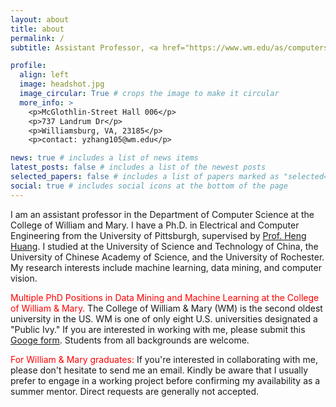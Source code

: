```yaml
---
layout: about
title: about
permalink: /
subtitle: Assistant Professor, <a href="https://www.wm.edu/as/computerscience/">Department of Computer Science</a>, <a href="https://www.wm.edu/">the College of William and Mary</a>.

profile:
  align: left
  image: headshot.jpg
  image_circular: True # crops the image to make it circular
  more_info: >
    <p>McGlothlin-Street Hall 006</p>
    <p>737 Landrum Dr</p>
    <p>Williamsburg, VA, 23185</p>
    <p>contact: yzhang105@wm.edu</p>

news: true # includes a list of news items
latest_posts: false # includes a list of the newest posts
selected_papers: false # includes a list of papers marked as "selected={true}"
social: true # includes social icons at the bottom of the page
---
```

I am an assistant professor in the Department of Computer Science at the College of William and Mary. I have a Ph.D. in Electrical and Computer Engineering from the University of Pittsburgh, supervised by <a href="https://www.cs.umd.edu/~heng/">Prof. Heng Huang</a>. I studied at the University of Science and Technology of China, the University of Chinese Academy of Science, and the University of Rochester. My research interests include machine learning, data mining, and computer vision.

<span style="color:red">Multiple PhD Positions in Data Mining and Machine Learning at the College of William & Mary.</span>
The College of William & Mary (WM) is the second oldest university in the US. WM is one of only eight U.S. universities designated a "Public Ivy." 
If you are interested in working with me, please submit this <a href="https://forms.gle/rWF96PhAzJDdPwpD8">Googe form</a>. Students from all backgrounds are welcome.

<span style="color:red">For William & Mary graduates:</span> If you're interested in collaborating with me, please don't hesitate to send me an email. Kindly be aware that I usually prefer to engage in a working project before confirming my availability as a summer mentor. Direct requests are generally not accepted.
